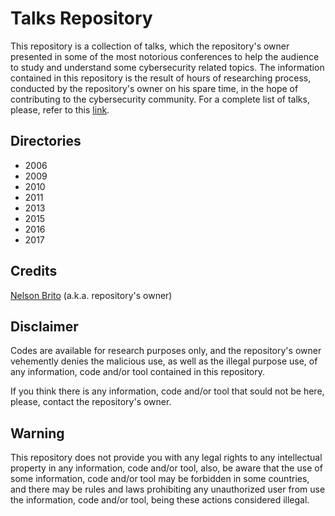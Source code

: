 # Talks Repository
This repository is a collection of talks, which the repository's owner presented in some of the most notorious conferences to help the audience to study and understand some cybersecurity related topics. The information contained in this repository is the result of hours of researching process, conducted by the repository's owner on his spare time, in the hope of contributing to the cybersecurity community. For a complete list of talks, please, refer to this [link](https://fnstenv.blogspot.com/p/lectures_12.html).

## Directories
* 2006
* 2009
* 2010
* 2011
* 2013
* 2015
* 2016
* 2017

## Credits
[Nelson Brito](https://fnstenv.blogspot.com) (a.k.a. repository's owner)

## Disclaimer
Codes are available for research purposes only, and the repository's owner vehemently denies the malicious use, as well as the illegal purpose use, of any information, code and/or tool contained in this repository.

If you think there is any information, code and/or tool that sould not be here, please, contact the repository's owner.

## Warning
This repository does not provide you with any legal rights to any intellectual property in any information, code and/or tool, also, be aware that the use of some information, code and/or tool may be forbidden in some countries, and there may be rules and laws prohibiting any unauthorized user from use the information, code and/or tool, being these actions considered illegal.
